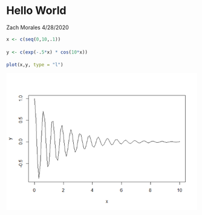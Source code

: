 Hello World
================
Zach Morales
4/28/2020

``` r
x <- c(seq(0,10,.1))

y <- c(exp(-.5*x) * cos(10*x))

plot(x,y, type = "l")
```

![](hello_world_files/figure-gfm/unnamed-chunk-1-1.png)<!-- -->
